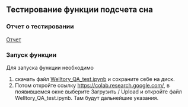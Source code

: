 ## Тестирование функции подсчета сна

### Отчет о тестировании
[Отчет](https://github.com/DementevSlava/Welltory_QA_test/blob/main/Docs/Report.MD)

### Запуск функции

Для запуска функции необходимо
1. скачать файл [Welltory_QA_test.ipynb](https://github.com/DementevSlava/Welltory_QA_test/blob/main/Welltory_QA_test.ipynb)
   и сохраните себе на диск. 
1. Потом откройте ссылку https://colab.research.google.com/, в появившемся
   окне выберите Загрузить / Upload и откройте файл Welltory_QA_test.ipynb. Там будут дальнейшие указания.